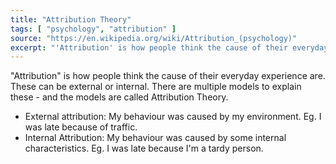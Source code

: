 ```yaml
---
title: "Attribution Theory"
tags: [ "psychology", "attribution" ]
source: "https://en.wikipedia.org/wiki/Attribution_(psychology)"
excerpt: "'Attribution' is how people think the cause of their everyday experience are. These can be external or internal."
---
```


"Attribution" is how people think the cause of their everyday experience are. These can be external or internal. There are multiple models to explain these - and the models are called Attribution Theory.

- External attribution: My behaviour was caused by my environment. Eg. I was late because of traffic.
- Internal Attribution: My behaviour was caused by some internal characteristics. Eg. I was late because I'm a tardy person.
